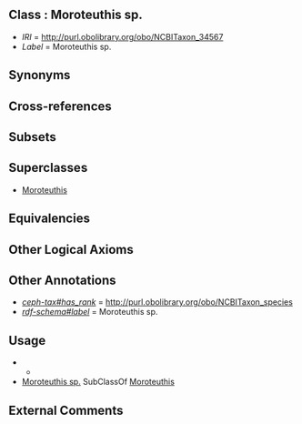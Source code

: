 
## Class : Moroteuthis sp.

 * *IRI* = http://purl.obolibrary.org/obo/NCBITaxon_34567
 * *Label* = Moroteuthis sp.

## Synonyms


## Cross-references


## Subsets


## Superclasses

 * [Moroteuthis](../../NCBITaxon/66/NCBITaxon_34566.md)

## Equivalencies


## Other Logical Axioms


## Other Annotations

 * *[ceph-tax#has_rank](../../ceph-tax#has/nk/ceph-tax#has_rank.md)* = http://purl.obolibrary.org/obo/NCBITaxon_species
 * *[rdf-schema#label](../../el/rdf-schema#label.md)* = Moroteuthis sp.

## Usage

 * -
 * [Moroteuthis sp.](../../NCBITaxon/67/NCBITaxon_34567.md) SubClassOf [Moroteuthis](../../NCBITaxon/66/NCBITaxon_34566.md)

## External Comments

